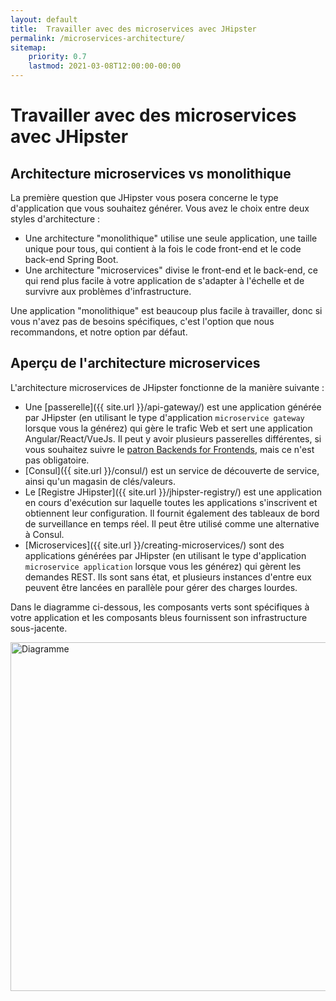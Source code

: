 ```yaml
---
layout: default
title:  Travailler avec des microservices avec JHipster
permalink: /microservices-architecture/
sitemap:
    priority: 0.7
    lastmod: 2021-03-08T12:00:00-00:00
---
```


# <i class="fa fa-sitemap"></i> Travailler avec des microservices avec JHipster

<h2 id="microservices_vs_monolithic">Architecture microservices vs monolithique</h2>

La première question que JHipster vous posera concerne le type d'application que vous souhaitez générer. Vous avez le choix entre deux styles d'architecture :

- Une architecture "monolithique" utilise une seule application, une taille unique pour tous, qui contient à la fois le code front-end et le code back-end Spring Boot.
- Une architecture "microservices" divise le front-end et le back-end, ce qui rend plus facile à votre application de s'adapter à l'échelle et de survivre aux problèmes d'infrastructure.

Une application "monolithique" est beaucoup plus facile à travailler, donc si vous n'avez pas de besoins spécifiques, c'est l'option que nous recommandons, et notre option par défaut.

<h2 id="overview">Aperçu de l'architecture microservices</h2>

L'architecture microservices de JHipster fonctionne de la manière suivante :

 * Une [passerelle]({{ site.url }}/api-gateway/) est une application générée par JHipster (en utilisant le type d'application `microservice gateway` lorsque vous la générez) qui gère le trafic Web et sert une application Angular/React/VueJs. Il peut y avoir plusieurs passerelles différentes, si vous souhaitez suivre le [patron Backends for Frontends](https://www.thoughtworks.com/insights/blog/bff-soundcloud), mais ce n'est pas obligatoire.
 * [Consul]({{ site.url }}/consul/) est un service de découverte de service, ainsi qu'un magasin de clés/valeurs.
 * Le [Registre JHipster]({{ site.url }}/jhipster-registry/) est une application en cours d'exécution sur laquelle toutes les applications s'inscrivent et obtiennent leur configuration. Il fournit également des tableaux de bord de surveillance en temps réel. Il peut être utilisé comme une alternative à Consul.
 * [Microservices]({{ site.url }}/creating-microservices/) sont des applications générées par JHipster (en utilisant le type d'application `microservice application` lorsque vous les générez) qui gèrent les demandes REST. Ils sont sans état, et plusieurs instances d'entre eux peuvent être lancées en parallèle pour gérer des charges lourdes.

Dans le diagramme ci-dessous, les composants verts sont spécifiques à votre application et les composants bleus fournissent son infrastructure sous-jacente.

<img src="{{ site.url }}/images/microservices_architecture_2.png" alt="Diagramme" style="width: 930px; height: 558px"/>